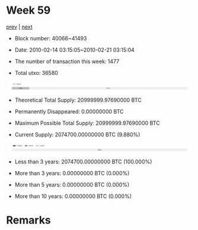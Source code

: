 # Week 59

[prev](week0058.md) | [next](week0060.md)

- Block number: 40066~41493

- Date: 2010-02-14 03:15:05~2010-02-21 03:15:04

- The number of transaction this week: 1477

- Total utxo: 36580

![](../images/mined_week0059.png)

- Theoretical Total Supply: 20999999.97690000 BTC

- Permanently Disappeared: 0.00000000 BTC

- Maximum Possible Total Supply: 20999999.97690000 BTC

- Current Supply: 2074700.00000000 BTC (9.880%)

![](../images/year_week0059.png)


- Less than 3 years: 2074700.00000000 BTC (100.000%)

- More than 3 years: 0.00000000 BTC (0.000%)

- More than 5 years: 0.00000000 BTC (0.000%)

- More than 10 years: 0.00000000 BTC (0.000%)

# Remarks

